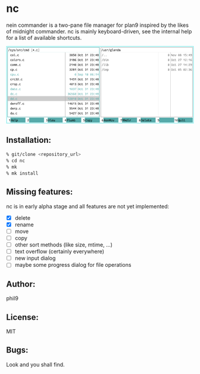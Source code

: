 nc
===
nein commander is a two-pane file manager for plan9 inspired by the likes of midnight commander.
nc is mainly keyboard-driven, see the internal help for a list of available shortcuts.

![screenshot](screenshot.png)

Installation:
-------------
```sh
% git/clone <repository_url>
% cd nc
% mk
% mk install
```

Missing features:
-----------------
nc is in early alpha stage and all features are not yet implemented:
- [x] delete
- [x] rename
- [ ] move
- [ ] copy
- [ ] other sort methods (like size, mtime, ...)
- [ ] text overflow (certainly everywhere)
- [ ] new input dialog
- [ ] maybe some progress dialog for file operations

Author:
-------
phil9

License:
--------
MIT

Bugs:
-----
Look and you shall find.

